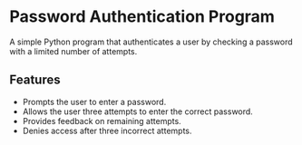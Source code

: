 # Password Authentication Program

A simple Python program that authenticates a user by checking a password with a limited number of attempts.

## Features

- Prompts the user to enter a password.
- Allows the user three attempts to enter the correct password.
- Provides feedback on remaining attempts.
- Denies access after three incorrect attempts.
